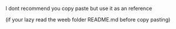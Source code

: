 I dont recommend you copy paste but use it as an reference 

(if your lazy read the weeb folder README.md before copy pasting)

